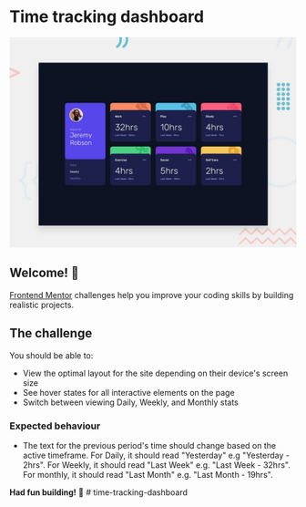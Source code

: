 # Time tracking dashboard

![Time tracking dashboard coding challenge](./design/desktop-preview.jpg)

## Welcome! 👋

[Frontend Mentor](https://www.frontendmentor.io) challenges help you improve your coding skills by building realistic projects.


## The challenge

You should be able to:

- View the optimal layout for the site depending on their device's screen size
- See hover states for all interactive elements on the page
- Switch between viewing Daily, Weekly, and Monthly stats


### Expected behaviour

- The text for the previous period's time should change based on the active timeframe. For Daily, it should read "Yesterday" e.g "Yesterday - 2hrs". For Weekly, it should read "Last Week" e.g. "Last Week - 32hrs". For monthly, it should read "Last Month" e.g. "Last Month - 19hrs".


**Had fun building!** 🚀
#   t i m e - t r a c k i n g - d a s h b o a r d 
 
 